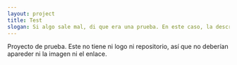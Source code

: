```yaml
---
layout: project
title: Test
slogan: Si algo sale mal, di que era una prueba. En este caso, la descripción es muy larga a propósito para ver qué ocurre.
---
```


Proyecto de prueba. Este no tiene ni logo ni repositorio, así que no deberían apareder ni la imagen ni el enlace.

